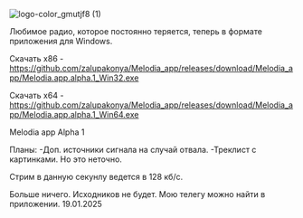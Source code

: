 
![logo-color_gmutjf8 (1)](https://github.com/user-attachments/assets/c7c80ca0-15ff-47b9-b6e6-10b1815336df)

Любимое радио, которое постоянно теряется, теперь в формате приложения для Windows. 

Скачать х86 - https://github.com/zalupakonya/Melodia_app/releases/download/Melodia_app/Melodia.app.alpha.1_Win32.exe

Скачать х64 - https://github.com/zalupakonya/Melodia_app/releases/download/Melodia_app/Melodia.app.alpha.1_Win64.exe

Melodia app Alpha 1 

Планы: 
-Доп. источники сигнала на случай отвала. 
-Треклист с картинками. Но это неточно.

Стрим в данную секунлу ведется в 128 кб/с.

Больше ничего. Исходников не будет. Мою телегу можно найти в приложении.
19.01.2025

